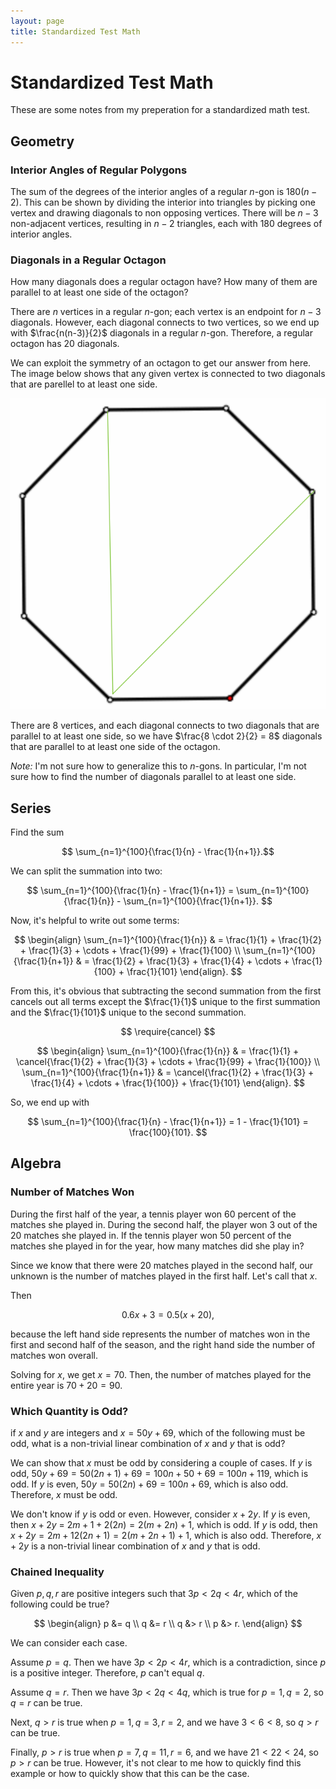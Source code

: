 ```yaml
---
layout: page
title: Standardized Test Math
---
```


# Standardized Test Math

These are some notes from my preperation for a standardized math test.

## Geometry


### Interior Angles of Regular Polygons

The sum of the degrees of the interior angles of a regular $n$-gon is $180(n - 2)$. This can be shown by dividing the interior into triangles by picking one vertex and drawing diagonals to non opposing vertices. There will be $n-3$ non-adjacent vertices, resulting in $n-2$ triangles, each with $180$ degrees of interior angles.

### Diagonals in a Regular Octagon

How many diagonals does a regular octagon have? How many of them are parallel to at least one side of the octagon?

There are $n$ vertices in a regular $n$-gon; each vertex is an endpoint for $n-3$ diagonals. However, each diagonal connects to two vertices, so we end up with $\frac{n(n-3)}{2}$ diagonals in a regular $n$-gon. Therefore, a regular octagon has $20$ diagonals.

We can exploit the symmetry of an octagon to get our answer from here. The image below shows that any given vertex is connected to two diagonals that are parellel to at least one side.

![Octagon Diagonals](octagon-diagonals.png)

There are 8 vertices, and each diagonal connects to two diagonals that are parallel to at least one side, so we have $\frac{8 \cdot 2}{2} = 8$ diagonals that are parallel to at least one side of the octagon.

*Note:* I'm not sure how to generalize this to $n$-gons. In particular, I'm not sure how to find the number of diagonals parallel to at least one side.

## Series

Find the sum

$$ \sum_{n=1}^{100}{\frac{1}{n} - \frac{1}{n+1}}.$$

We can split the summation into two:

$$ \sum_{n=1}^{100}{\frac{1}{n} - \frac{1}{n+1}} = \sum_{n=1}^{100}{\frac{1}{n}} -  \sum_{n=1}^{100}{\frac{1}{n+1}}. $$

Now, it's helpful to write out some terms:

$$ \begin{align} \sum_{n=1}^{100}{\frac{1}{n}} & = \frac{1}{1} + \frac{1}{2} + \frac{1}{3} + \cdots + \frac{1}{99} + \frac{1}{100} \\  \sum_{n=1}^{100}{\frac{1}{n+1}} & = \frac{1}{2} + \frac{1}{3} + \frac{1}{4} + \cdots + \frac{1}{100} + \frac{1}{101} \end{align}. $$

From this, it's obvious that subtracting the second summation from the first cancels out all terms except the $\frac{1}{1}$ unique to the first summation and the $\frac{1}{101}$ unique to the second summation.

$$ \require{cancel} $$ 

$$ \begin{align} \sum_{n=1}^{100}{\frac{1}{n}} & = \frac{1}{1} + \cancel{\frac{1}{2} + \frac{1}{3} + \cdots + \frac{1}{99} + \frac{1}{100}} \\  \sum_{n=1}^{100}{\frac{1}{n+1}} & = \cancel{\frac{1}{2} + \frac{1}{3} + \frac{1}{4} + \cdots + \frac{1}{100}} + \frac{1}{101} \end{align}. $$

So, we end up with

$$ \sum_{n=1}^{100}{\frac{1}{n} - \frac{1}{n+1}} = 1 - \frac{1}{101} = \frac{100}{101}. $$

## Algebra

### Number of Matches Won

During the first half of the year, a tennis player won 60 percent of the matches she played in. During the second half, the player won 3 out of the 20 matches she played in. If the tennis player won 50 percent of the matches she played in for the year, how many matches did she play in?

Since we know that there were 20 matches played in the second half, our unknown is the number of matches played in the first half. Let's call that $x$.

Then

$$ 0.6x + 3 = 0.5(x + 20), $$

because the left hand side represents the number of matches won in the first and second half of the season, and the right hand side the number of matches won overall.

Solving for $x$, we get $x = 70.$ Then, the number of matches played for the entire year is $70 + 20 = 90$.

### Which Quantity is Odd?

if $x$ and $y$ are integers and $x = 50y + 69$, which of the following must be odd, what is a non-trivial linear combination of $x$ and $y$ that is odd?

We can show that $x$ must be odd by considering a couple of cases. If $y$ is odd, $50y + 69 = 50(2n + 1) + 69 = 100n + 50 + 69 = 100n + 119$, which is odd. If $y$ is even, $50y = 50(2n) + 69 = 100n + 69$, which is also odd. Therefore, $x$ must be odd.

We don't know if $y$ is odd or even. However, consider $x + 2y$. If $y$ is even, then $x + 2y$ = $2m + 1 + 2(2n) = 2(m + 2n) + 1$, which is odd. If $y$ is odd, then $x + 2y = 2m+1 2(2n+1) = 2(m+2n+1) + 1$, which is also odd. Therefore, $x + 2y$ is a non-trivial linear combination of $x$ and $y$ that is odd.

### Chained Inequality

Given $p, q, r$ are positive integers such that $3p < 2q < 4r$, which of the following could be true?

$$ \begin{align} p &= q \\  q &= r \\ q &> r  \\ p &> r. \end{align} $$

We can consider each case.

Assume $p = q$. Then we have $3p < 2p < 4r$, which is a contradiction, since $p$ is a positive integer. Therefore, $p$ can't equal $q$.

Assume $q = r$. Then we have $3p < 2q < 4q$, which is true for $p = 1, q = 2$, so $q = r$ can be true.

Next, $q > r$ is true when $p = 1, q = 3, r = 2$, and we have $3 < 6 < 8$, so $q > r$ can be true.

Finally, $p > r$ is true when $p = 7, q = 11, r = 6$, and we have $21 < 22 < 24$, so $p > r$ can be true. However, it's not clear to me how to quickly find this example or how to quickly show that this can be the case.
